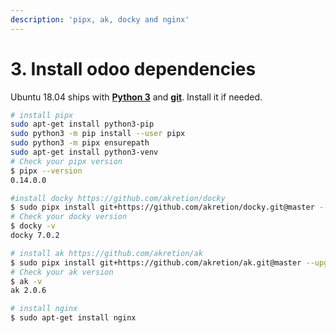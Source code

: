 ```yaml
---
description: 'pipx, ak, docky and nginx'
---
```


# 3. Install odoo dependencies

Ubuntu 18.04 ships with [**Python 3**](https://docs.python-guide.org/starting/install3/linux/) and [**git**](https://linuxize.com/post/how-to-install-git-on-ubuntu-18-04/). Install it if needed.

```bash
# install pipx
sudo apt-get install python3-pip
sudo python3 -m pip install --user pipx
sudo python3 -m pipx ensurepath
sudo apt-get install python3-venv
# Check your pipx version
$ pipx --version
0.14.0.0

```

```bash
#install docky https://github.com/akretion/docky
$ sudo pipx install git+https://github.com/akretion/docky.git@master --upgrade
# Check your docky version
$ docky -v
docky 7.0.2

# install ak https://github.com/akretion/ak
$ sudo pipx install git+https://github.com/akretion/ak.git@master --upgrade
# Check your ak version
$ ak -v
ak 2.0.6

# install nginx
$ sudo apt-get install nginx
```







